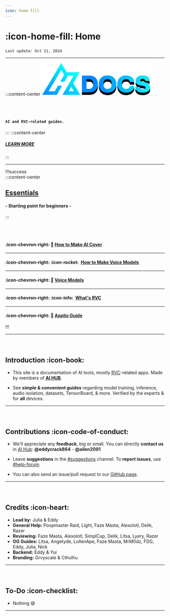 ```yaml
---
icon: home-fill
---
```

# :icon-home-fill: Home
``Last update: Oct 21, 2024``         
***
:::content-center
<img src=".\img\a.png" alt="image" width="345" height="auto">

###### ‎

#### **``AI and RVC-related guides.``**
:::
:::content-center
##### <u>[LEARN MORE](https://docs.ai-hub.wtf/#introduction)</u>
:::

***
!!!success ‎  
:::content-center
## <u>Essentials</u>
#### - Starting point for beginners -      
:::
###### ‎
#### :icon-chevron-right: 🎵 <u>[How to Make AI Cover](https://docs.ai-hub.wtf/essentials/how-to-make-ai-cover/)</u>
***
#### :icon-chevron-right: :icon-rocket: ‎ <u>[How to Make Voice Models](https://docs.ai-hub.wtf/essentials/how-to-make-voice-models/)</u>
***
#### :icon-chevron-right: 💾 <u>[Voice Models](https://docs.ai-hub.wtf/essentials/voice-models/)</u>
***
#### :icon-chevron-right: :icon-info: ‎ [<u>What's RVC](https://docs.ai-hub.wtf/essentials/whats-rvc/)</u>
***
#### :icon-chevron-right: 🍏 [<u>Applio Guide](https://docs.ai-hub.wtf/rvc/local/applio/)</u>

!!!
***
###### ‎    
## Introduction :icon-book:
- This site is a documentation of AI tools, mostly <u>[RVC](https://docs.ai-hub.wtf/essentials/whats-rvc/)</u>-related apps. Made by members of [<u>**AI HUB**</u>](https://discord.com/invite/aihub).

- See **simple & convenient guides** regarding model training, inference, audio isolation, datasets, TensorBoard, & more. Verified by the experts & for **all** devices.      
***
###### ‎  

## Contributions :icon-code-of-conduct:
- We'll appreciate any **feedback**, big or small. You can directly **contact us** in <u>[AI Hub](https://discord.gg/aihub)</u>: **@eddycrack864** - **@ailen2091**
- Leave **suggestions** in the <u>[#suggestions](https://discord.com/channels/1159260121998827560/1159516963014451302)</u> channel. To **report issues**, use <u>[#help-forum](https://discord.com/channels/1159260121998827560/1192011222023950368)</u>.

- You can also send an issue/pull request to our <u>[GitHub page](https://github.com/AIHubDocs)</u>.

***
###### ‎  

## Credits :icon-heart:
- **Lead by:** Julia & Eddy
- **General Help:** Poopmaster Raid, Light, Faze Masta, Alexolotl, Delik, Razer
- **Reviewing:** Faze Masta, Alexolotl, SimplCup, Delik, Litsa, Lyery, Razer
- **OG Guides:** Litsa, Angetyde, LollenApe, Faze Masta, MrM0dz, FDG, Eddy, Julia, Nick
- **Backend:** Eddy & Yui
- **Branding:** Grvyscale & Cthulhu
***
###### ‎     
## To-Do :icon-checklist:

- Nothing :smile:
***

